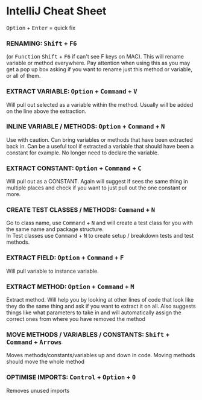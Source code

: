 # IntelliJ Cheat Sheet

<kbd>Option</kbd> + <kbd>Enter</kbd> = quick fix

### RENAMING: <kbd>Shift</kbd> + <kbd>F6</kbd>

(or <kbd>Function</kbd> <kbd>Shift</kbd> + <kbd>F6</kbd> if can't see F keys on MAC). This will rename variable or method everywhere. 
Pay attention when using this as you may get a pop up box asking if you want to rename just this method or variable, or all of them.  

### EXTRACT VARIABLE: <kbd>Option</kbd> + <kbd>Command</kbd> + <kbd>V</kbd>
Will pull out selected as a variable within the method. Usually will be added on the line above the extraction. 

### INLINE VARIABLE / METHODS: <kbd>Option</kbd> + <kbd>Command</kbd> + <kbd>N</kbd>
Use with caution. Can bring variables or methods that have been extracted back in. Can be a useful tool if extracted a variable that should have been a constant for example. No longer need to declare the variable. 


### EXTRACT CONSTANT: <kbd>Option</kbd> + <kbd>Command</kbd> + <kbd>C</kbd>
Will pull out as a CONSTANT. Again will suggest if sees the same thing in multiple places and check if you want to just pull out the one constant or more.

### CREATE TEST CLASSES / METHODS: <kbd>Command</kbd> + <kbd>N</kbd>
Go to class name, use  <kbd>Command</kbd> + <kbd>N</kbd> and will create a test class for you with the same name and package structure.  
In Test classes use <kbd>Command</kbd> + <kbd>N</kbd> to create setup / breakdown tests and test methods.

### EXTRACT FIELD: <kbd>Option</kbd> + <kbd>Command</kbd> + <kbd>F</kbd>
Will pull variable to instance variable.

### EXTRACT METHOD: <kbd>Option</kbd> + <kbd>Command</kbd> + <kbd>M</kbd>
Extract method. Will help you by looking at other lines of code that look like they do the same thing and ask if you want to extract it on all. Also suggests things like what parameters to take in and will automatically assign the correct ones from where you have removed the method

### MOVE METHODS / VARIABLES / CONSTANTS: <kbd>Shift</kbd> + <kbd>Command</kbd> + <kbd>Arrows</kbd>
Moves methods/constants/variables up and down in code. Moving methods should move the whole method

### OPTIMISE IMPORTS: <kbd>Control</kbd> + <kbd>Option</kbd> + <kbd>0</kbd>
Removes unused imports